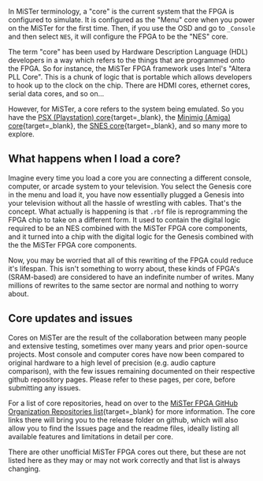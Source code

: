 In MiSTer terminology, a "core" is the current system that the FPGA is configured to simulate. It is configured as the "Menu" core when you power on the MiSTer for the first time. Then, if you use the OSD and go to `_Console` and then select `NES`, it will configure the FPGA to be the "NES" core.

The term "core" has been used by Hardware Description Language (HDL) developers in a way which refers to the things that are programmed onto the FPGA. So for instance, the MiSTer FPGA framework uses Intel's "Altera PLL Core". This is a chunk of logic that is portable which allows developers to hook up to the clock on the chip. There are HDMI cores, ethernet cores, serial data cores, and so on...

However, for MiSTer, a core refers to the system being emulated. So you have the [PSX (Playstation) core](https://github.com/MiSTer-devel/PSX_MiSTer){target=_blank}, the [Minimig (Amiga) core](https://github.com/MiSTer-devel/Minimig-AGA_MiSTer){target=_blank}, the [SNES core](https://github.com/MiSTer-devel/SNES_MiSTer){target=_blank}, and so many more to explore.

## What happens when I load a core?

Imagine every time you load a core you are connecting a different console, computer, or arcade system to your television. You select the Genesis core in the menu and load it, you have now essentially plugged a Genesis into your television without all the hassle of wrestling with cables. That's the concept. What actually is happening is that `.rbf` file is reprogramming the FPGA chip to take on a different form. It used to contain the digital logic required to be an NES combined with the MiSTer FPGA core components, and it turned into a chip with the digital logic for the Genesis combined with the the MiSTer FPGA core components.

Now, you may be worried that all of this rewriting of the FPGA could reduce it's lifespan. This isn't something to worry about, these kinds of FPGA's (SRAM-based) are considered to have an indefinite number of writes. Many millions of rewrites to the same sector are normal and nothing to worry about.

## Core updates and issues

Cores on MiSTer are the result of the collaboration between many people and extensive testing, sometimes over many years and prior open-source projects. Most console and computer cores have now been compared to original hardware to a high level of precision (e.g. audio capture comparison), with the few issues remaining documented on their respective github repository pages. Please refer to these pages, per core, before submitting any issues.

For a list of core repositories, head on over to the [MiSTer FPGA GitHub Organization Repositories list](https://github.com/MiSTer-devel){target=_blank} for more information. The core links there will bring you to the release folder on github, which will also allow you to find the Issues page and the readme files, ideally listing all available features and limitations in detail per core.

There are other unofficial MiSTer FPGA cores out there, but these are not listed here as they may or may not work correctly and that list is always changing.
